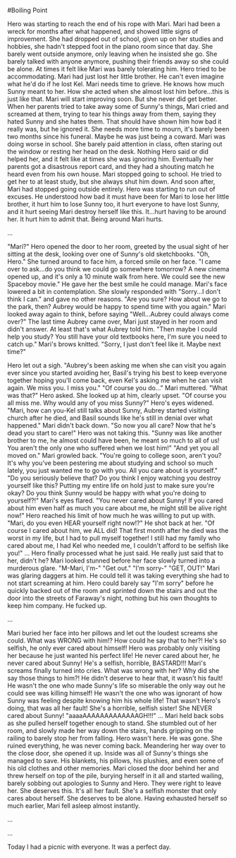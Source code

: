 #Boiling Point

Hero was starting to reach the end of his rope with Mari.
Mari had been a wreck for months after what happened, and showed little signs of improvement. She had dropped out of school, given up on her studies and hobbies, she hadn't stepped foot in the piano room since that day. She barely went outside anymore, only leaving when he insisted she go. She barely talked with anyone anymore, pushing their friends away so she could be alone. At times it felt like Mari was barely tolerating him.
Hero tried to be accommodating. Mari had just lost her little brother. He can't even imagine what he'd do if he lost Kel. Mari needs time to grieve. He knows how much Sunny meant to her. How she acted when she almost lost him before...this is just like that. Mari will start improving soon.
But she never did get better. When her parents tried to take away some of Sunny's things, Mari cried and screamed at them, trying to tear his things away from them, saying they hated Sunny and she hates them. That should have shown him how bad it really was, but he ignored it. She needs more time to mourn, it's barely been two months since his funeral. Maybe he was just being a coward.
Mari was doing worse in school. She barely paid attention in class, often staring out the window or resting her head on the desk. Nothing Hero said or did helped her, and it felt like at times she was ignoring him. Eventually her parents got a disastrous report card, and they had a shouting match he heard even from his own house. Mari stopped going to school. He tried to get her to at least study, but she always shut him down.
And soon after, Mari had stopped going outside entirely.
Hero was starting to run out of excuses. He understood how bad it must have been for Mari to lose her little brother, it hurt him to lose Sunny too, it hurt everyone to have lost Sunny, and it hurt seeing Mari destroy herself like this. It...hurt having to be around her.
It hurt him to admit that. Being around Mari hurts.

...

"Mari?" Hero opened the door to her room, greeted by the usual sight of her sitting at the desk, looking over one of Sunny's old sketchbooks.
"Oh, Hero." She turned around to face him, a forced smile on her face. "I came over to ask...do you think we could go somewhere tomorrow? A new cinema opened up, and it's only a 10 minute walk from here. We could see the new Spaceboy movie." He gave her the best smile he could manage. Mari's face lowered a bit in contemplation. She slowly responded with "Sorry...I don't think I can." and gave no other reasons.
"Are you sure? How about we go to the park, then? Aubrey would be happy to spend time with you again." Mari looked away again to think, before saying "Well...Aubrey could always come over?" The last time Aubrey came over, Mari just stayed in her room and didn't answer. At least that's what Aubrey told him. "Then maybe I could help you study? You still have your old textbooks here, I'm sure you need to catch up." Mari's brows knitted. "Sorry, I just don't feel like it. Maybe next time?"

Hero let out a sigh. "Aubrey's been asking me when she can visit you again ever since you started avoiding her, Basil's trying his best to keep everyone together hoping you'll come back, even Kel's asking me when he can visit again. We miss you. I miss you."
"Of course you do..." Mari muttered. "What was that?" Hero asked.
She looked up at him, clearly upset. "Of course you all miss me. Why would any of you miss Sunny?" Hero's eyes widened. "Mari, how can you-Kel still talks about Sunny, Aubrey started visiting church after he died, and Basil sounds like he's still in denial over what happened."
Mari didn't back down. "So now you all care? Now that he's dead you start to care!" Hero was not taking this. "Sunny was like another brother to me, he almost could have been, he meant so much to all of us! You aren't the only one who suffered when we lost him!"
"And yet you all moved on." Mari growled back. "You're going to college soon, aren't you? It's why you've been pestering me about studying and school so much lately, you just wanted me to go with you. All you care about is yourself."
"Do you seriously believe that? Do you think I enjoy watching you destroy yourself like this? Putting my entire life on hold just to make sure you're okay? Do you think Sunny would be happy with what you're doing to yourself?!" Mari's eyes flared. "You never cared about Sunny! If you cared about him even half as much you care about me, he might still be alive right now!"
Hero reached his limit of how much he was willing to put up with. "Mari, do you even HEAR yourself right now!?" He shot back at her. "Of course I cared about him, we ALL did! That first month after he died was the worst in my life, but I had to pull myself together! I still had my family who cared about me, I had Kel who needed me, I couldn't afford to be selfish like you!"
...
Hero finally processed what he just said. He really just said that to her, didn't he?
Mari looked stunned before her face slowly turned into a murderous glare.
"M-Mari, I'm-"
"Get out."
"I'm sorry-"
"GET, OUT!"
Mari was glaring daggers at him. He could tell it was taking everything she had to not start screaming at him.
Hero could barely say "I'm sorry" before he quickly backed out of the room and sprinted down the stairs and out the door into the streets of Faraway's night, nothing but his own thoughts to keep him company. He fucked up.

...

Mari buried her face into her pillows and let out the loudest screams she could.
What was WRONG with him!? How could he say that to her?! He's so selfish, he only ever cared about himself! Hero was probably only visiting her because he just wanted his perfect life! He never cared about her, he never cared about Sunny! He's a selfish, horrible, BASTARD!!!
Mari's screams finally turned into cries.
What was wrong with her? Why did she say those things to him?! He didn't deserve to hear that, it wasn't his fault! He wasn't the one who made Sunny's life so miserable the only way out he could see was killing himself! He wasn't the one who was ignorant of how Sunny was feeling despite knowing him his whole life! That wasn't Hero's doing, that was all her fault! She's a horrible, selfish sister! She NEVER cared about Sunny!
"aaaaAAAAAAAAAAAAAGH!!!"
...
Mari held back sobs as she pulled herself together enough to stand. She stumbled out of her room, and slowly made her way down the stairs, hands gripping on the railing to barely stop her from falling. Hero wasn't here. He was gone. She ruined everything, he was never coming back.
Meandering her way over to the close door, she opened it up. Inside was all of Sunny's things she managed to save. His blankets, his pillows, his plushies, and even some of his old clothes and other memories. Mari closed the door behind her and threw herself on top of the pile, burying herself in it all and started wailing, barely sobbing out apologies to Sunny and Hero. They were right to leave her. She deserves this. It's all her fault. She's a selfish monster that only cares about herself. She deserves to be alone.
Having exhausted herself so much earlier, Mari fell asleep almost instantly.

...

...

Today I had a picnic with everyone. It was a perfect day.